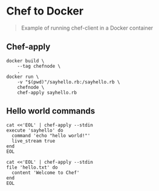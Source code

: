 # Chef to Docker

> Example of running chef-client in a Docker container

## Chef-apply

```
docker build \
	--tag chefnode \
	.
docker run \
	-v "$(pwd)"/sayhello.rb:/sayhello.rb \
	chefnode \
	chef-apply sayhello.rb
```

## Hello world commands

```
cat <<'EOL' | chef-apply --stdin 
execute 'sayhello' do
  command 'echo "hello world!"'
  live_stream true
end
EOL

cat <<'EOL' | chef-apply --stdin 
file 'hello.txt' do
  content 'Welcome to Chef'
end
EOL
```